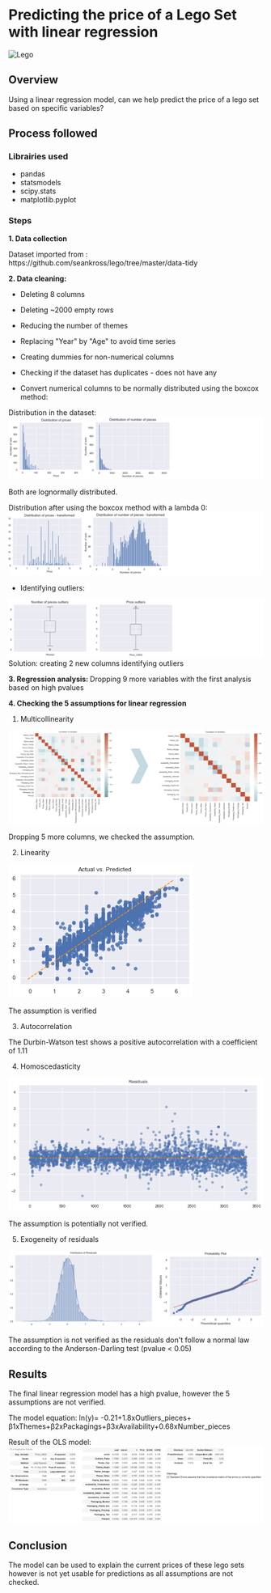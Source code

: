 # Predicting the price of a Lego Set with linear regression

![Lego](https://www.lego.com/cdn/cs/set/assets/blt43d71bdb7a2ee793/pick-a-brick-banner-background-large.jpg?width=1320&height=200&dpr=1)


## Overview
Using a linear regression model, can we help predict the price of a lego set based on specific variables?

## Process followed

### Librairies used
* pandas
* statsmodels
* scipy.stats
* matplotlib.pyplot

### Steps
<b>1. Data collection</b>
<p>Dataset imported from : https://github.com/seankross/lego/tree/master/data-tidy</p>

<b>2. Data cleaning:</b>
 * Deleting 8 columns
 * Deleting ~2000 empty rows  
 * Reducing the number of themes
 * Replacing "Year" by "Age" to avoid time series
 * Creating dummies for non-numerical columns
 * Checking if the dataset has duplicates - does not have any
  
 * Convert numerical columns to be normally distributed using the boxcox method:
  
  Distribution in the dataset:
  ![Distribution](https://github.com/Camillelib/Linear_Regression_Project/blob/master/Output/Distribution_1.png?raw=true)
  
  Both are lognormally distributed. 
  
  Distribution after using the boxcox method with a lambda 0:
  ![Distribution_transformed](https://github.com/Camillelib/Linear_Regression_Project/blob/master/Output/Distribution_2.png?raw=true)
  
 * Identifying outliers:

 ![Outliers](https://github.com/Camillelib/Linear_Regression_Project/blob/master/Output/Outliers.png?raw=true)
 Solution: creating 2 new columns identifying outliers
  
<b>3. Regression analysis: </b>
 Dropping 9 more variables with the first analysis based on high pvalues
 
<b> 4. Checking the 5 assumptions for linear regression </b>
 
1. Multicollinearity

![Multicollineraity](https://github.com/Camillelib/Linear_Regression_Project/blob/master/Output/Correlations.png?raw=true)
 
Dropping 5 more columns, we checked the assumption.

2. Linearity

![Linearity](https://github.com/Camillelib/Linear_Regression_Project/blob/master/Output/Linearity.png?raw=true)

The assumption is verified

3. Autocorrelation

<p>The Durbin-Watson test shows a positive autocorrelation with a coefficient of 1.11</p>

4. Homoscedasticity

![Homoscedasticity](https://github.com/Camillelib/Linear_Regression_Project/blob/master/Output/Homoskedasticity.png?raw=true)

The assumption is potentially not verified.

5. Exogeneity of residuals

![Exogeneity](https://github.com/Camillelib/Linear_Regression_Project/blob/master/Output/Residuals.png?raw=true)

The assumption is not verified as the residuals don't follow a normal law according to the Anderson-Darling test (pvalue < 0.05)

## Results
The final linear regression model has a high pvalue, however the 5 assumptions are not verified. 

The model equation: 
ln(y)= -0.21+1.8xOutliers_pieces+ β1xThemes+β2xPackagings+β3xAvailability+0.68xNumber_pieces

Result of the OLS model:
![Results](https://github.com/Camillelib/Linear_Regression_Project/blob/master/Output/Results.png?raw=true)
  

## Conclusion
The model can be used to explain the current prices of these lego sets however is not yet usable for predictions as all assumptions are not checked.

